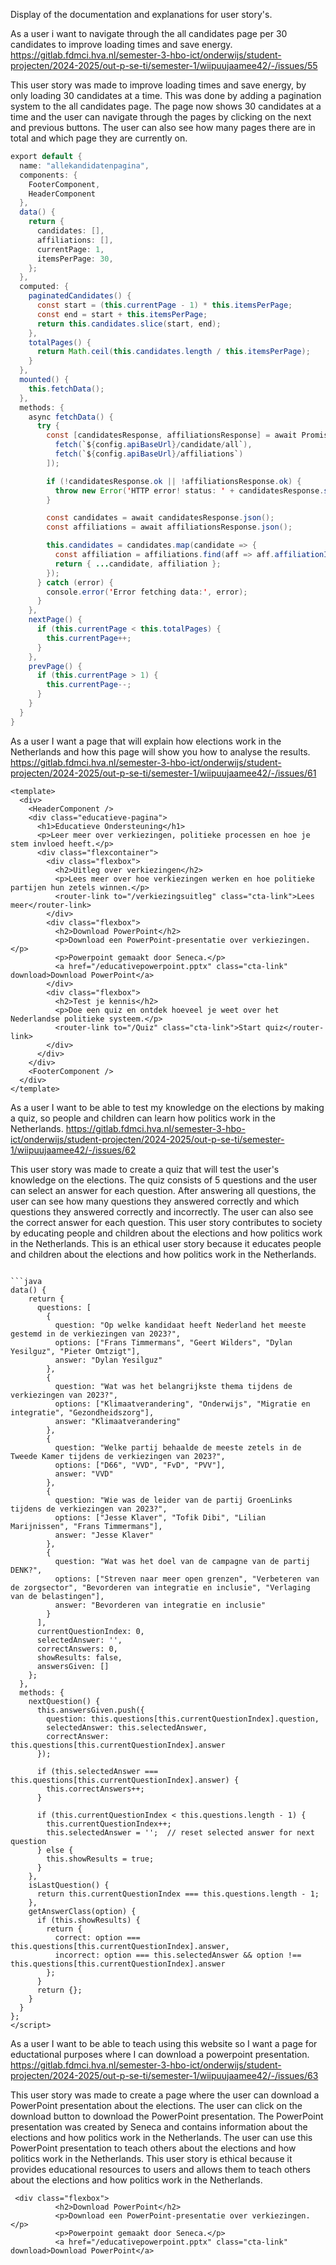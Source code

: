 Display of the documentation and explanations for user story's.

As a user i want to navigate through the all candidates page per 30 candidates to improve loading times and save energy.
https://gitlab.fdmci.hva.nl/semester-3-hbo-ict/onderwijs/student-projecten/2024-2025/out-p-se-ti/semester-1/wiipuujaamee42/-/issues/55

This user story was made to improve loading times and save energy, by only loading 30 candidates at a time. This was done by adding a pagination system to the all candidates page. The page now shows 30 candidates at a time and the user can navigate through the pages by clicking on the next and previous buttons. The user can also see how many pages there are in total and which page they are currently on.


```java
export default {
  name: "allekandidatenpagina",
  components: {
    FooterComponent,
    HeaderComponent
  },
  data() {
    return {
      candidates: [],
      affiliations: [],
      currentPage: 1,
      itemsPerPage: 30,
    };
  },
  computed: {
    paginatedCandidates() {
      const start = (this.currentPage - 1) * this.itemsPerPage;
      const end = start + this.itemsPerPage;
      return this.candidates.slice(start, end);
    },
    totalPages() {
      return Math.ceil(this.candidates.length / this.itemsPerPage);
    }
  },
  mounted() {
    this.fetchData();
  },
  methods: {
    async fetchData() {
      try {
        const [candidatesResponse, affiliationsResponse] = await Promise.all([
          fetch(`${config.apiBaseUrl}/candidate/all`),
          fetch(`${config.apiBaseUrl}/affiliations`)
        ]);

        if (!candidatesResponse.ok || !affiliationsResponse.ok) {
          throw new Error('HTTP error! status: ' + candidatesResponse.status + ' ' + affiliationsResponse.status);
        }

        const candidates = await candidatesResponse.json();
        const affiliations = await affiliationsResponse.json();

        this.candidates = candidates.map(candidate => {
          const affiliation = affiliations.find(aff => aff.affiliationId === candidate.affiliationId);
          return { ...candidate, affiliation };
        });
      } catch (error) {
        console.error('Error fetching data:', error);
      }
    },
    nextPage() {
      if (this.currentPage < this.totalPages) {
        this.currentPage++;
      }
    },
    prevPage() {
      if (this.currentPage > 1) {
        this.currentPage--;
      }
    }
  }
}
```

As a user I want a page that will explain how elections work in the Netherlands and how this page will show you how to analyse the results.
https://gitlab.fdmci.hva.nl/semester-3-hbo-ict/onderwijs/student-projecten/2024-2025/out-p-se-ti/semester-1/wiipuujaamee42/-/issues/61

```vue
<template>
  <div>
    <HeaderComponent />
    <div class="educatieve-pagina">
      <h1>Educatieve Ondersteuning</h1>
      <p>Leer meer over verkiezingen, politieke processen en hoe je stem invloed heeft.</p>
      <div class="flexcontainer">
        <div class="flexbox">
          <h2>Uitleg over verkiezingen</h2>
          <p>Lees meer over hoe verkiezingen werken en hoe politieke partijen hun zetels winnen.</p>
          <router-link to="/verkiezingsuitleg" class="cta-link">Lees meer</router-link>
        </div>
        <div class="flexbox">
          <h2>Download PowerPoint</h2>
          <p>Download een PowerPoint-presentatie over verkiezingen.</p>
          <p>Powerpoint gemaakt door Seneca.</p>
          <a href="/educativepowerpoint.pptx" class="cta-link" download>Download PowerPoint</a>
        </div>
        <div class="flexbox">
          <h2>Test je kennis</h2>
          <p>Doe een quiz en ontdek hoeveel je weet over het Nederlandse politieke systeem.</p>
          <router-link to="/Quiz" class="cta-link">Start quiz</router-link>
        </div>
      </div>
    </div>
    <FooterComponent />
  </div>
</template>
```

As a user I want to be able to test my knowledge on the elections by making a quiz, so people and children can learn how politics work in the Netherlands.
https://gitlab.fdmci.hva.nl/semester-3-hbo-ict/onderwijs/student-projecten/2024-2025/out-p-se-ti/semester-1/wiipuujaamee42/-/issues/62

This user story was made to create a quiz that will test the user's knowledge on the elections. The quiz consists of 5 questions and the user can select an answer for each question. After answering all questions, the user can see how many questions they answered correctly and which questions they answered correctly and incorrectly. The user can also see the correct answer for each question.
This user story contributes to society by educating people and children about the elections and how politics work in the Netherlands.
This is an ethical user story because it educates people and children about the elections and how politics work in the Netherlands.

```vue

```java
data() {
    return {
      questions: [
        {
          question: "Op welke kandidaat heeft Nederland het meeste gestemd in de verkiezingen van 2023?",
          options: ["Frans Timmermans", "Geert Wilders", "Dylan Yesilguz", "Pieter Omtzigt"],
          answer: "Dylan Yesilguz"
        },
        {
          question: "Wat was het belangrijkste thema tijdens de verkiezingen van 2023?",
          options: ["Klimaatverandering", "Onderwijs", "Migratie en integratie", "Gezondheidszorg"],
          answer: "Klimaatverandering"
        },
        {
          question: "Welke partij behaalde de meeste zetels in de Tweede Kamer tijdens de verkiezingen van 2023?",
          options: ["D66", "VVD", "FvD", "PVV"],
          answer: "VVD"
        },
        {
          question: "Wie was de leider van de partij GroenLinks tijdens de verkiezingen van 2023?",
          options: ["Jesse Klaver", "Tofik Dibi", "Lilian Marijnissen", "Frans Timmermans"],
          answer: "Jesse Klaver"
        },
        {
          question: "Wat was het doel van de campagne van de partij DENK?",
          options: ["Streven naar meer open grenzen", "Verbeteren van de zorgsector", "Bevorderen van integratie en inclusie", "Verlaging van de belastingen"],
          answer: "Bevorderen van integratie en inclusie"
        }
      ],
      currentQuestionIndex: 0,
      selectedAnswer: '',
      correctAnswers: 0,
      showResults: false,
      answersGiven: []
    };
  },
  methods: {
    nextQuestion() {
      this.answersGiven.push({
        question: this.questions[this.currentQuestionIndex].question,
        selectedAnswer: this.selectedAnswer,
        correctAnswer: this.questions[this.currentQuestionIndex].answer
      });

      if (this.selectedAnswer === this.questions[this.currentQuestionIndex].answer) {
        this.correctAnswers++;
      }

      if (this.currentQuestionIndex < this.questions.length - 1) {
        this.currentQuestionIndex++;
        this.selectedAnswer = '';  // reset selected answer for next question
      } else {
        this.showResults = true;
      }
    },
    isLastQuestion() {
      return this.currentQuestionIndex === this.questions.length - 1;
    },
    getAnswerClass(option) {
      if (this.showResults) {
        return {
          correct: option === this.questions[this.currentQuestionIndex].answer,
          incorrect: option === this.selectedAnswer && option !== this.questions[this.currentQuestionIndex].answer
        };
      }
      return {};
    }
  }
};
</script>

```
As a user I want to be able to teach using this website so I want a page for eductational purposes where I can download a powerpoint presentation.
https://gitlab.fdmci.hva.nl/semester-3-hbo-ict/onderwijs/student-projecten/2024-2025/out-p-se-ti/semester-1/wiipuujaamee42/-/issues/63

This user story was made to create a page where the user can download a PowerPoint presentation about the elections. The user can click on the download button to download the PowerPoint presentation. The PowerPoint presentation was created by Seneca and contains information about the elections and how politics work in the Netherlands. The user can use this PowerPoint presentation to teach others about the elections and how politics work in the Netherlands.
This user story is ethical because it provides educational resources to users and allows them to teach others about the elections and how politics work in the Netherlands.

```vue
 <div class="flexbox">
          <h2>Download PowerPoint</h2>
          <p>Download een PowerPoint-presentatie over verkiezingen.</p>
          <p>Powerpoint gemaakt door Seneca.</p>
          <a href="/educativepowerpoint.pptx" class="cta-link" download>Download PowerPoint</a>

```

